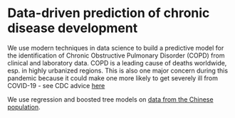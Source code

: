 # Data-driven prediction of chronic disease development

We use modern techniques in data science to build a predictive model for the identification of Chronic Obstructive Pulmonary Disorder (COPD) from clinical and laboratory data. COPD is a leading cause of deaths worldwide, esp. in highly urbanized regions. This is also one major concern during this pandemic because it could make one more likely to get severely ill from COVID-19 - see CDC advice [here](https://www.cdc.gov/coronavirus/2019-ncov/need-extra-precautions/people-with-medical-conditions.html)

We use regression and boosted tree models on [data from the Chinese population](https://translational-medicine.biomedcentral.com/articles/10.1186/s12967-020-02312-0).